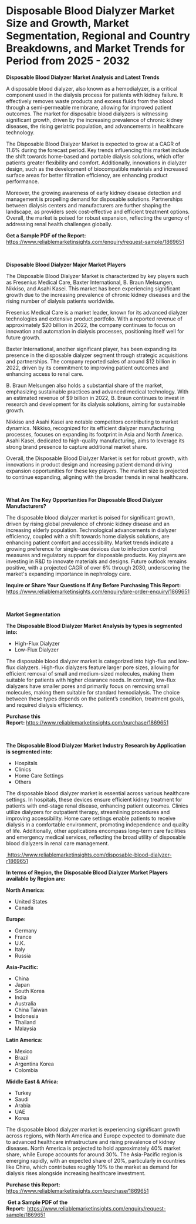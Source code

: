 <p><h1>Disposable Blood Dialyzer Market Size and Growth, Market Segmentation, Regional and Country Breakdowns, and Market Trends for Period from 2025 -  2032</h1></p><p><strong>Disposable Blood Dialyzer Market Analysis and Latest Trends</strong></p>
<p><p>A disposable blood dialyzer, also known as a hemodialyzer, is a critical component used in the dialysis process for patients with kidney failure. It effectively removes waste products and excess fluids from the blood through a semi-permeable membrane, allowing for improved patient outcomes. The market for disposable blood dialyzers is witnessing significant growth, driven by the increasing prevalence of chronic kidney diseases, the rising geriatric population, and advancements in healthcare technology.</p><p>The Disposable Blood Dialyzer Market is expected to grow at a CAGR of 11.6% during the forecast period. Key trends influencing this market include the shift towards home-based and portable dialysis solutions, which offer patients greater flexibility and comfort. Additionally, innovations in dialyzer design, such as the development of biocompatible materials and increased surface areas for better filtration efficiency, are enhancing product performance.</p><p>Moreover, the growing awareness of early kidney disease detection and management is propelling demand for disposable solutions. Partnerships between dialysis centers and manufacturers are further shaping the landscape, as providers seek cost-effective and efficient treatment options. Overall, the market is poised for robust expansion, reflecting the urgency of addressing renal health challenges globally.</p></p>
<p><strong>Get a Sample PDF of the Report:&nbsp;</strong> <a href="https://www.reliablemarketinsights.com/enquiry/request-sample/1869651?utm_campaign=3090&utm_medium=2&utm_source=Github&utm_content=ia&utm_term=14042025&utm_id=disposable-blood-dialyzer">https://www.reliablemarketinsights.com/enquiry/request-sample/1869651</a></p>
<p>&nbsp;</p>
<p><strong>Disposable Blood Dialyzer Major Market Players</strong></p>
<p><p>The Disposable Blood Dialyzer Market is characterized by key players such as Fresenius Medical Care, Baxter International, B. Braun Melsungen, Nikkiso, and Asahi Kasei. This market has been experiencing significant growth due to the increasing prevalence of chronic kidney diseases and the rising number of dialysis patients worldwide.</p><p>Fresenius Medical Care is a market leader, known for its advanced dialyzer technologies and extensive product portfolio. With a reported revenue of approximately $20 billion in 2022, the company continues to focus on innovation and automation in dialysis processes, positioning itself well for future growth.</p><p>Baxter International, another significant player, has been expanding its presence in the disposable dialyzer segment through strategic acquisitions and partnerships. The company reported sales of around $12 billion in 2022, driven by its commitment to improving patient outcomes and enhancing access to renal care.</p><p>B. Braun Melsungen also holds a substantial share of the market, emphasizing sustainable practices and advanced medical technology. With an estimated revenue of $9 billion in 2022, B. Braun continues to invest in research and development for its dialysis solutions, aiming for sustainable growth.</p><p>Nikkiso and Asahi Kasei are notable competitors contributing to market dynamics. Nikkiso, recognized for its efficient dialyzer manufacturing processes, focuses on expanding its footprint in Asia and North America. Asahi Kasei, dedicated to high-quality manufacturing, aims to leverage its strong brand presence to capture additional market share.</p><p>Overall, the Disposable Blood Dialyzer Market is set for robust growth, with innovations in product design and increasing patient demand driving expansion opportunities for these key players. The market size is projected to continue expanding, aligning with the broader trends in renal healthcare.</p></p>
<p>&nbsp;</p>
<p><strong>What Are The Key Opportunities For Disposable Blood Dialyzer Manufacturers?</strong></p>
<p><p>The disposable blood dialyzer market is poised for significant growth, driven by rising global prevalence of chronic kidney disease and an increasing elderly population. Technological advancements in dialyzer efficiency, coupled with a shift towards home dialysis solutions, are enhancing patient comfort and accessibility. Market trends indicate a growing preference for single-use devices due to infection control measures and regulatory support for disposable products. Key players are investing in R&D to innovate materials and designs. Future outlook remains positive, with a projected CAGR of over 6% through 2030, underscoring the market's expanding importance in nephrology care.</p></p>
<p><strong>Inquire or Share Your Questions If Any Before Purchasing This Report:</strong> <a href="https://www.reliablemarketinsights.com/enquiry/pre-order-enquiry/1869651?utm_campaign=3090&utm_medium=2&utm_source=Github&utm_content=ia&utm_term=14042025&utm_id=disposable-blood-dialyzer">https://www.reliablemarketinsights.com/enquiry/pre-order-enquiry/1869651</a></p>
<p>&nbsp;</p>
<p><strong>Market Segmentation</strong></p>
<p><strong>The Disposable Blood Dialyzer Market Analysis by types is segmented into:</strong></p>
<p><ul><li>High-Flux Dialyzer</li><li>Low-Flux Dialyzer</li></ul></p>
<p><p>The disposable blood dialyzer market is categorized into high-flux and low-flux dialyzers. High-flux dialyzers feature larger pore sizes, allowing for efficient removal of small and medium-sized molecules, making them suitable for patients with higher clearance needs. In contrast, low-flux dialyzers have smaller pores and primarily focus on removing small molecules, making them suitable for standard hemodialysis. The choice between these types depends on the patient’s condition, treatment goals, and required dialysis efficiency.</p></p>
<p><strong>Purchase this Report:&nbsp;</strong><a href="https://www.reliablemarketinsights.com/purchase/1869651?utm_campaign=3090&utm_medium=2&utm_source=Github&utm_content=ia&utm_term=14042025&utm_id=disposable-blood-dialyzer">https://www.reliablemarketinsights.com/purchase/1869651</a></p>
<p>&nbsp;</p>
<p><strong>The Disposable Blood Dialyzer Market Industry Research by Application is segmented into:</strong></p>
<p><ul><li>Hospitals</li><li>Clinics</li><li>Home Care Settings</li><li>Others</li></ul></p>
<p><p>The disposable blood dialyzer market is essential across various healthcare settings. In hospitals, these devices ensure efficient kidney treatment for patients with end-stage renal disease, enhancing patient outcomes. Clinics utilize dialyzers for outpatient therapy, streamlining procedures and improving accessibility. Home care settings enable patients to receive dialysis in a comfortable environment, promoting independence and quality of life. Additionally, other applications encompass long-term care facilities and emergency medical services, reflecting the broad utility of disposable blood dialyzers in renal care management.</p></p>
<p><a href="https://www.reliablemarketinsights.com/disposable-blood-dialyzer-r1869651?utm_campaign=3090&utm_medium=2&utm_source=Github&utm_content=ia&utm_term=14042025&utm_id=disposable-blood-dialyzer">&nbsp;https://www.reliablemarketinsights.com/disposable-blood-dialyzer-r1869651</a></p>
<p><strong>In terms of Region, the Disposable Blood Dialyzer Market Players available by Region are:</strong></p>
<p>
    <p> <strong> North America: </strong>
        <ul>
            <li>United States</li>
            <li>Canada</li>
        </ul>
        </p> 
    <p> <strong> Europe: </strong>
        <ul>
            <li>Germany</li>
            <li>France</li>
            <li>U.K.</li>
            <li>Italy</li>
            <li>Russia</li>
        </ul>
        </p> 
    <p> <strong> Asia-Pacific: </strong>
        <ul>
            <li>China</li>
            <li>Japan</li>
            <li>South Korea</li>
            <li>India</li>
            <li>Australia</li>
            <li>China Taiwan</li>
            <li>Indonesia</li>
            <li>Thailand</li>
            <li>Malaysia</li>
        </ul>
        </p> 
    <p> <strong> Latin America: </strong>
        <ul>
            <li>Mexico</li>
            <li>Brazil</li>
            <li>Argentina Korea</li>
            <li>Colombia</li>
        </ul>
        </p> 
    <p> <strong> Middle East & Africa: </strong>
        <ul>
            <li>Turkey</li>
            <li>Saudi</li>
            <li>Arabia</li>
            <li>UAE</li>
            <li>Korea</li>
        </ul>
    </p>
    </p>
<p><p>The disposable blood dialyzer market is experiencing significant growth across regions, with North America and Europe expected to dominate due to advanced healthcare infrastructure and rising prevalence of kidney diseases. North America is projected to hold approximately 40% market share, while Europe accounts for around 30%. The Asia-Pacific region is emerging rapidly, with an expected share of 20%, particularly in countries like China, which contributes roughly 10% to the market as demand for dialysis rises alongside increasing healthcare investment.</p></p>
<p><strong>Purchase this Report: </strong><a href="https://www.reliablemarketinsights.com/purchase/1869651?utm_campaign=3090&utm_medium=2&utm_source=Github&utm_content=ia&utm_term=14042025&utm_id=disposable-blood-dialyzer">https://www.reliablemarketinsights.com/purchase/1869651</a></p>
<p>&nbsp;<strong>Get a Sample PDF of the Report:&nbsp;&nbsp;</strong><a href="https://www.reliablemarketinsights.com/enquiry/request-sample/1869651?utm_campaign=3090&utm_medium=2&utm_source=Github&utm_content=ia&utm_term=14042025&utm_id=disposable-blood-dialyzer">https://www.reliablemarketinsights.com/enquiry/request-sample/1869651</a></p>
<p><strong></strong></p>
<p><p></p><p></p><p></p></p>